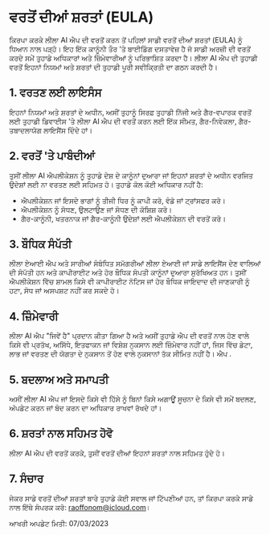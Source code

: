 # ਵਰਤੋਂ ਦੀਆਂ ਸ਼ਰਤਾਂ (EULA)

ਕਿਰਪਾ ਕਰਕੇ ਲੀਲਾ AI ਐਪ ਦੀ ਵਰਤੋਂ ਕਰਨ ਤੋਂ ਪਹਿਲਾਂ ਸਾਡੀ ਵਰਤੋਂ ਦੀਆਂ ਸ਼ਰਤਾਂ (EULA) ਨੂੰ ਧਿਆਨ ਨਾਲ ਪੜ੍ਹੋ। ਇਹ ਇੱਕ ਕਾਨੂੰਨੀ ਤੌਰ 'ਤੇ ਬਾਈਡਿੰਗ ਦਸਤਾਵੇਜ਼ ਹੈ ਜੋ ਸਾਡੀ ਅਰਜ਼ੀ ਦੀ ਵਰਤੋਂ ਕਰਦੇ ਸਮੇਂ ਤੁਹਾਡੇ ਅਧਿਕਾਰਾਂ ਅਤੇ ਜ਼ਿੰਮੇਵਾਰੀਆਂ ਨੂੰ ਪਰਿਭਾਸ਼ਿਤ ਕਰਦਾ ਹੈ। ਲੀਲਾ AI ਐਪ ਦੀ ਤੁਹਾਡੀ ਵਰਤੋਂ ਇਹਨਾਂ ਨਿਯਮਾਂ ਅਤੇ ਸ਼ਰਤਾਂ ਦੀ ਤੁਹਾਡੀ ਪੂਰੀ ਸਵੀਕ੍ਰਿਤੀ ਦਾ ਗਠਨ ਕਰਦੀ ਹੈ।

## 1. ਵਰਤਣ ਲਈ ਲਾਇਸੰਸ

ਇਹਨਾਂ ਨਿਯਮਾਂ ਅਤੇ ਸ਼ਰਤਾਂ ਦੇ ਅਧੀਨ, ਅਸੀਂ ਤੁਹਾਨੂੰ ਸਿਰਫ਼ ਤੁਹਾਡੀ ਨਿੱਜੀ ਅਤੇ ਗੈਰ-ਵਪਾਰਕ ਵਰਤੋਂ ਲਈ ਤੁਹਾਡੀ ਡਿਵਾਈਸ 'ਤੇ ਲੀਲਾ AI ਐਪ ਦੀ ਵਰਤੋਂ ਕਰਨ ਲਈ ਇੱਕ ਸੀਮਤ, ਗੈਰ-ਨਿਵੇਕਲਾ, ਗੈਰ-ਤਬਾਦਲਾਯੋਗ ਲਾਇਸੈਂਸ ਦਿੰਦੇ ਹਾਂ।

## 2. ਵਰਤੋਂ 'ਤੇ ਪਾਬੰਦੀਆਂ

ਤੁਸੀਂ ਲੀਲਾ AI ਐਪਲੀਕੇਸ਼ਨ ਨੂੰ ਤੁਹਾਡੇ ਦੇਸ਼ ਦੇ ਕਾਨੂੰਨਾਂ ਦੁਆਰਾ ਜਾਂ ਇਹਨਾਂ ਸ਼ਰਤਾਂ ਦੇ ਅਧੀਨ ਵਰਜਿਤ ਉਦੇਸ਼ਾਂ ਲਈ ਨਾ ਵਰਤਣ ਲਈ ਸਹਿਮਤ ਹੋ। ਤੁਹਾਡੇ ਕੋਲ ਕੋਈ ਅਧਿਕਾਰ ਨਹੀਂ ਹੈ:

- ਐਪਲੀਕੇਸ਼ਨ ਜਾਂ ਇਸਦੇ ਭਾਗਾਂ ਨੂੰ ਤੀਜੀ ਧਿਰ ਨੂੰ ਕਾਪੀ ਕਰੋ, ਵੰਡੋ ਜਾਂ ਟ੍ਰਾਂਸਫਰ ਕਰੋ।
- ਐਪਲੀਕੇਸ਼ਨ ਨੂੰ ਸੋਧਣ, ਉਲਟਾਉਣ ਜਾਂ ਸੋਧਣ ਦੀ ਕੋਸ਼ਿਸ਼ ਕਰੋ।
- ਗੈਰ-ਕਾਨੂੰਨੀ, ਖਤਰਨਾਕ ਜਾਂ ਗੈਰ-ਕਾਨੂੰਨੀ ਉਦੇਸ਼ਾਂ ਲਈ ਐਪਲੀਕੇਸ਼ਨ ਦੀ ਵਰਤੋਂ ਕਰੋ।

## 3. ਬੌਧਿਕ ਸੰਪੱਤੀ

ਲੀਲਾ ਏਆਈ ਐਪ ਅਤੇ ਸਾਰੀਆਂ ਸੰਬੰਧਿਤ ਸਮੱਗਰੀਆਂ ਲੀਲਾ ਏਆਈ ਜਾਂ ਸਾਡੇ ਲਾਇਸੈਂਸ ਦੇਣ ਵਾਲਿਆਂ ਦੀ ਸੰਪੱਤੀ ਹਨ ਅਤੇ ਕਾਪੀਰਾਈਟ ਅਤੇ ਹੋਰ ਬੌਧਿਕ ਸੰਪਤੀ ਕਾਨੂੰਨਾਂ ਦੁਆਰਾ ਸੁਰੱਖਿਅਤ ਹਨ। ਤੁਸੀਂ ਐਪਲੀਕੇਸ਼ਨ ਵਿੱਚ ਸ਼ਾਮਲ ਕਿਸੇ ਵੀ ਕਾਪੀਰਾਈਟ ਨੋਟਿਸ ਜਾਂ ਹੋਰ ਬੌਧਿਕ ਜਾਇਦਾਦ ਦੀ ਜਾਣਕਾਰੀ ਨੂੰ ਹਟਾ, ਸੋਧ ਜਾਂ ਅਸਪਸ਼ਟ ਨਹੀਂ ਕਰ ਸਕਦੇ ਹੋ।

## 4. ਜ਼ਿੰਮੇਵਾਰੀ

ਲੀਲਾ AI ਐਪ "ਜਿਵੇਂ ਹੈ" ਪ੍ਰਦਾਨ ਕੀਤਾ ਗਿਆ ਹੈ ਅਤੇ ਅਸੀਂ ਤੁਹਾਡੇ ਐਪ ਦੀ ਵਰਤੋਂ ਨਾਲ ਹੋਣ ਵਾਲੇ ਕਿਸੇ ਵੀ ਪ੍ਰਤੱਖ, ਅਸਿੱਧੇ, ਇਤਫਾਕਨ ਜਾਂ ਵਿਸ਼ੇਸ਼ ਨੁਕਸਾਨ ਲਈ ਜ਼ਿੰਮੇਵਾਰ ਨਹੀਂ ਹਾਂ, ਜਿਸ ਵਿੱਚ ਡੇਟਾ, ਲਾਭ ਜਾਂ ਵਰਤਣ ਦੀ ਯੋਗਤਾ ਦੇ ਨੁਕਸਾਨ ਤੋਂ ਹੋਣ ਵਾਲੇ ਨੁਕਸਾਨਾਂ ਤੱਕ ਸੀਮਿਤ ਨਹੀਂ ਹੈ। ਐਪ .

## 5. ਬਦਲਾਅ ਅਤੇ ਸਮਾਪਤੀ

ਅਸੀਂ ਲੀਲਾ AI ਐਪ ਜਾਂ ਇਸਦੇ ਕਿਸੇ ਵੀ ਹਿੱਸੇ ਨੂੰ ਬਿਨਾਂ ਕਿਸੇ ਅਗਾਊਂ ਸੂਚਨਾ ਦੇ ਕਿਸੇ ਵੀ ਸਮੇਂ ਬਦਲਣ, ਅੱਪਡੇਟ ਕਰਨ ਜਾਂ ਬੰਦ ਕਰਨ ਦਾ ਅਧਿਕਾਰ ਰਾਖਵਾਂ ਰੱਖਦੇ ਹਾਂ।

## 6. ਸ਼ਰਤਾਂ ਨਾਲ ਸਹਿਮਤ ਹੋਵੋ

ਲੀਲਾ AI ਐਪ ਦੀ ਵਰਤੋਂ ਕਰਕੇ, ਤੁਸੀਂ ਵਰਤੋਂ ਦੀਆਂ ਇਹਨਾਂ ਸ਼ਰਤਾਂ ਨਾਲ ਸਹਿਮਤ ਹੁੰਦੇ ਹੋ।

## 7. ਸੰਚਾਰ

ਜੇਕਰ ਸਾਡੇ ਵਰਤੋਂ ਦੀਆਂ ਸ਼ਰਤਾਂ ਬਾਰੇ ਤੁਹਾਡੇ ਕੋਈ ਸਵਾਲ ਜਾਂ ਟਿੱਪਣੀਆਂ ਹਨ, ਤਾਂ ਕਿਰਪਾ ਕਰਕੇ ਸਾਡੇ ਨਾਲ ਇੱਥੇ ਸੰਪਰਕ ਕਰੋ: [raoffonom@icloud.com](mailto:raoffonom@icloud.com)।

ਆਖਰੀ ਅਪਡੇਟ ਮਿਤੀ: 07/03/2023
